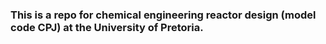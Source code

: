 ### This is a repo for chemical engineering reactor design (model code CPJ) at the University of Pretoria.
